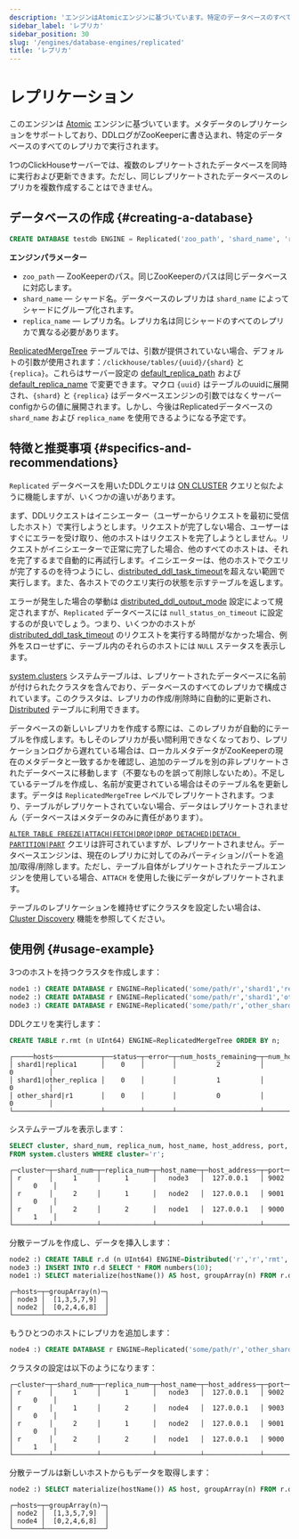 ```yaml
---
description: 'エンジンはAtomicエンジンに基づいています。特定のデータベースのすべてのレプリカで書き込まれたDDLログをZooKeeperにレプリゼンテーションすることにより、メタデータのレプリケーションをサポートします。'
sidebar_label: 'レプリカ'
sidebar_position: 30
slug: '/engines/database-engines/replicated'
title: 'レプリカ'
---
```





# レプリケーション

このエンジンは [Atomic](../../engines/database-engines/atomic.md) エンジンに基づいています。メタデータのレプリケーションをサポートしており、DDLログがZooKeeperに書き込まれ、特定のデータベースのすべてのレプリカで実行されます。

1つのClickHouseサーバーでは、複数のレプリケートされたデータベースを同時に実行および更新できます。ただし、同じレプリケートされたデータベースのレプリカを複数作成することはできません。

## データベースの作成 {#creating-a-database}
```sql
CREATE DATABASE testdb ENGINE = Replicated('zoo_path', 'shard_name', 'replica_name') [SETTINGS ...]
```

**エンジンパラメーター**

- `zoo_path` — ZooKeeperのパス。同じZooKeeperのパスは同じデータベースに対応します。
- `shard_name` — シャード名。データベースのレプリカは `shard_name` によってシャードにグループ化されます。
- `replica_name` — レプリカ名。レプリカ名は同じシャードのすべてのレプリカで異なる必要があります。

[ReplicatedMergeTree](/engines/table-engines/mergetree-family/replication) テーブルでは、引数が提供されていない場合、デフォルトの引数が使用されます：`/clickhouse/tables/{uuid}/{shard}` と `{replica}`。これらはサーバー設定の [default_replica_path](../../operations/server-configuration-parameters/settings.md#default_replica_path) および [default_replica_name](../../operations/server-configuration-parameters/settings.md#default_replica_name) で変更できます。マクロ `{uuid}` はテーブルのuuidに展開され、`{shard}` と `{replica}` はデータベースエンジンの引数ではなくサーバーconfigからの値に展開されます。しかし、今後はReplicatedデータベースの `shard_name` および `replica_name` を使用できるようになる予定です。

## 特徴と推奨事項 {#specifics-and-recommendations}

`Replicated` データベースを用いたDDLクエリは [ON CLUSTER](../../sql-reference/distributed-ddl.md) クエリと似たように機能しますが、いくつかの違いがあります。

まず、DDLリクエストはイニシエーター（ユーザーからリクエストを最初に受信したホスト）で実行しようとします。リクエストが完了しない場合、ユーザーはすぐにエラーを受け取り、他のホストはリクエストを完了しようとしません。リクエストがイニシエーターで正常に完了した場合、他のすべてのホストは、それを完了するまで自動的に再試行します。イニシエーターは、他のホストでクエリが完了するのを待つようにし、[distributed_ddl_task_timeout](../../operations/settings/settings.md#distributed_ddl_task_timeout)を超えない範囲で実行します。また、各ホストでのクエリ実行の状態を示すテーブルを返します。

エラーが発生した場合の挙動は [distributed_ddl_output_mode](../../operations/settings/settings.md#distributed_ddl_output_mode) 設定によって規定されますが、`Replicated` データベースには `null_status_on_timeout` に設定するのが良いでしょう。つまり、いくつかのホストが [distributed_ddl_task_timeout](../../operations/settings/settings.md#distributed_ddl_task_timeout) のリクエストを実行する時間がなかった場合、例外をスローせずに、テーブル内のそれらのホストには `NULL` ステータスを表示します。

[system.clusters](../../operations/system-tables/clusters.md) システムテーブルは、レプリケートされたデータベースに名前が付けられたクラスタを含んでおり、データベースのすべてのレプリカで構成されています。このクラスタは、レプリカの作成/削除時に自動的に更新され、[Distributed](/engines/table-engines/special/distributed) テーブルに利用できます。

データベースの新しいレプリカを作成する際には、このレプリカが自動的にテーブルを作成します。もしそのレプリカが長い間利用できなくなっており、レプリケーションログから遅れている場合は、ローカルメタデータがZooKeeperの現在のメタデータと一致するかを確認し、追加のテーブルを別の非レプリケートされたデータベースに移動します（不要なものを誤って削除しないため）。不足しているテーブルを作成し、名前が変更されている場合はそのテーブル名を更新します。データは `ReplicatedMergeTree` レベルでレプリケートされます。つまり、テーブルがレプリケートされていない場合、データはレプリケートされません（データベースはメタデータのみに責任があります）。

[`ALTER TABLE FREEZE|ATTACH|FETCH|DROP|DROP DETACHED|DETACH PARTITION|PART`](../../sql-reference/statements/alter/partition.md) クエリは許可されていますが、レプリケートされません。データベースエンジンは、現在のレプリカに対してのみパーティション/パートを追加/取得/削除します。ただし、テーブル自体がレプリケートされたテーブルエンジンを使用している場合、`ATTACH` を使用した後にデータがレプリケートされます。

テーブルのレプリケーションを維持せずにクラスタを設定したい場合は、[Cluster Discovery](../../operations/cluster-discovery.md) 機能を参照してください。

## 使用例 {#usage-example}

3つのホストを持つクラスタを作成します：

```sql
node1 :) CREATE DATABASE r ENGINE=Replicated('some/path/r','shard1','replica1');
node2 :) CREATE DATABASE r ENGINE=Replicated('some/path/r','shard1','other_replica');
node3 :) CREATE DATABASE r ENGINE=Replicated('some/path/r','other_shard','{replica}');
```

DDLクエリを実行します：

```sql
CREATE TABLE r.rmt (n UInt64) ENGINE=ReplicatedMergeTree ORDER BY n;
```

```text
┌─────hosts────────────┬──status─┬─error─┬─num_hosts_remaining─┬─num_hosts_active─┐
│ shard1|replica1      │    0    │       │          2          │        0         │
│ shard1|other_replica │    0    │       │          1          │        0         │
│ other_shard|r1       │    0    │       │          0          │        0         │
└──────────────────────┴─────────┴───────┴─────────────────────┴──────────────────┘
```

システムテーブルを表示します：

```sql
SELECT cluster, shard_num, replica_num, host_name, host_address, port, is_local
FROM system.clusters WHERE cluster='r';
```

```text
┌─cluster─┬─shard_num─┬─replica_num─┬─host_name─┬─host_address─┬─port─┬─is_local─┐
│ r       │     1     │      1      │   node3   │  127.0.0.1   │ 9002 │     0    │
│ r       │     2     │      1      │   node2   │  127.0.0.1   │ 9001 │     0    │
│ r       │     2     │      2      │   node1   │  127.0.0.1   │ 9000 │     1    │
└─────────┴───────────┴─────────────┴───────────┴──────────────┴──────┴──────────┘
```

分散テーブルを作成し、データを挿入します：

```sql
node2 :) CREATE TABLE r.d (n UInt64) ENGINE=Distributed('r','r','rmt', n % 2);
node3 :) INSERT INTO r.d SELECT * FROM numbers(10);
node1 :) SELECT materialize(hostName()) AS host, groupArray(n) FROM r.d GROUP BY host;
```

```text
┌─hosts─┬─groupArray(n)─┐
│ node3 │  [1,3,5,7,9]  │
│ node2 │  [0,2,4,6,8]  │
└───────┴───────────────┘
```

もうひとつのホストにレプリカを追加します：

```sql
node4 :) CREATE DATABASE r ENGINE=Replicated('some/path/r','other_shard','r2');
```

クラスタの設定は以下のようになります：

```text
┌─cluster─┬─shard_num─┬─replica_num─┬─host_name─┬─host_address─┬─port─┬─is_local─┐
│ r       │     1     │      1      │   node3   │  127.0.0.1   │ 9002 │     0    │
│ r       │     1     │      2      │   node4   │  127.0.0.1   │ 9003 │     0    │
│ r       │     2     │      1      │   node2   │  127.0.0.1   │ 9001 │     0    │
│ r       │     2     │      2      │   node1   │  127.0.0.1   │ 9000 │     1    │
└─────────┴───────────┴─────────────┴───────────┴──────────────┴──────┴──────────┘
```

分散テーブルは新しいホストからもデータを取得します：

```sql
node2 :) SELECT materialize(hostName()) AS host, groupArray(n) FROM r.d GROUP BY host;
```

```text
┌─hosts─┬─groupArray(n)─┐
│ node2 │  [1,3,5,7,9]  │
│ node4 │  [0,2,4,6,8]  │
└───────┴───────────────┘
```
